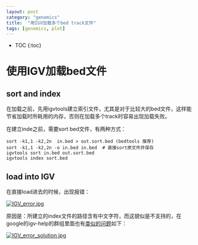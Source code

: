 ```yaml
---
layout: post
category: "genomics"
title:  "用IGV加载多个bed track文件"
tags: [genomics, plot]
---
```


- TOC
{:toc}

# 使用IGV加载bed文件

## sort and index

在加载之前，先用igvtools建立索引文件，尤其是对于比较大的bed文件，这样能节省加载时所耗用的内存，否则在加载多个track时容易出现加载失败。

在建立inde之前，需要sort bed文件，有两种方式：

```
sort -k1,1 -k2,2n  in.bed > out.sort.bed (bedtools 推荐)
sort -k1,1 -k2,2n -o in.bed in.bed  # 直接sort原文件并保存
igvtools sort in.bed out.sort.bed
igvtools index sort.bed
```


## load into IGV

在直接load进去的时候，出现报错：

[![IGV_error.jpg](https://i.loli.net/2018/02/07/5a7a9e7aef5b8.jpg)](https://i.loli.net/2018/02/07/5a7a9e7aef5b8.jpg)

原因是：所建立的index文件的路径含有中文字符，而这貌似是不支持的，在google的igv-help的群组里面也有[类似的问题](https://groups.google.com/forum/#!searchin/igv-help/java.lang.reflect.InvocationTargetException%7Csort:date/igv-help/SYtAcKTNLAk/a4ovqOBiAwAJ)如下：

[![IGV_error_solution.jpg](https://i.loli.net/2018/02/07/5a7a9f0cd0e7c.jpg)](https://i.loli.net/2018/02/07/5a7a9f0cd0e7c.jpg)


